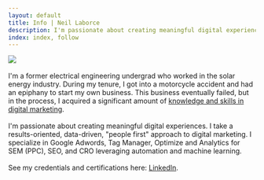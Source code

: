 ```yaml
---
layout: default
title: Info | Neil Laborce
description: I'm passionate about creating meaningful digital experiences. I take a results-oriented, data-driven, 'people first' approach to digital marketing. I specialize in Google Adwords, Tag Manager, Optimize and Analytics for SEM (PPC), SEO, and CRO.
index: index, follow
---
```

<img src="{{ site.baseurl }}/images/neillaborce-info.png">
<br>
<br>I'm a former electrical engineering undergrad who worked in the solar energy industry. During my tenure, I got into a motorcycle accident and had an epiphany to start my own business. This business eventually failed, but in the process, I acquired a significant amount of <a href="{{ site.baseurl }}/from-engineering-to-marketing/">knowledge and skills in digital marketing</a>.
<br>
<br>I'm passionate about creating meaningful digital experiences. I take a results-oriented, data-driven, "people first" approach to digital marketing. I specialize in Google Adwords, Tag Manager, Optimize and Analytics for SEM (PPC), SEO, and CRO leveraging automation and machine learning.
<br>
<br>See my credentials and certifications here: <a href="https://ca.linkedin.com/in/rnlaborce">LinkedIn</a>.
<br>
<br>
